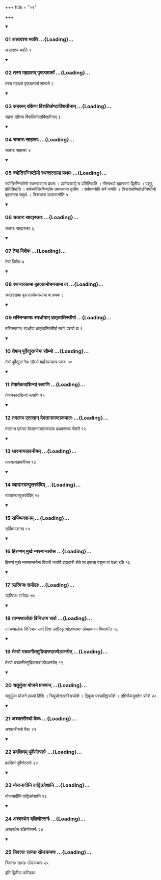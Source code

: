 +++
title = "०२"

+++

<div class="js_include" includetitle="true" newlevelforh1="3" unfilled="" url="/vedAH_yajuH/taittirIyam/sUtram/ApastambaH/shrautam/vishvAsa-prastutiH/22/02/01_annAdashcha_bhavati.md">
<details open><summary><h3>01 अन्नादश्च भवति ...{Loading}...</h3></summary>

अन्नादश्च भवति १
</details>
</div>


<div class="js_include" includetitle="true" newlevelforh1="3" unfilled="" url="/vedAH_yajuH/taittirIyam/sUtram/ApastambaH/shrautam/vishvAsa-prastutiH/22/02/02_tasya_mahAvratam_pRShTyamarkyaM.md">
<details open><summary><h3>02 तस्य महाव्रतम् पृष्ट्यमर्क्यं ...{Loading}...</h3></summary>

तस्य महाव्रतं पृष्ट्यमर्क्यं शस्यते २
</details>
</div>


<div class="js_include" includetitle="true" newlevelforh1="3" unfilled="" url="/vedAH_yajuH/taittirIyam/sUtram/ApastambaH/shrautam/vishvAsa-prastutiH/22/02/03_sahasran_daxiNA_viMshatirvAShTAviMshatInAm.md">
<details open><summary><h3>03 सहस्रन् दक्षिणा विंशतिर्वाष्टाविंशतीनाम् ...{Loading}...</h3></summary>

सहस्रं दक्षिणा विंशतिर्वाष्टाविंशतीनाम् ३
</details>
</div>


<div class="js_include" includetitle="true" newlevelforh1="3" unfilled="" url="/vedAH_yajuH/taittirIyam/sUtram/ApastambaH/shrautam/vishvAsa-prastutiH/22/02/04_chatvAraH_sAhasrAH.md">
<details open><summary><h3>04 चत्वारः साहस्राः ...{Loading}...</h3></summary>

चत्वारः साहस्राः ४
</details>
</div>


<div class="js_include" includetitle="true" newlevelforh1="3" unfilled="" url="/vedAH_yajuH/taittirIyam/sUtram/ApastambaH/shrautam/vishvAsa-prastutiH/22/02/05_jyotiragniShTomo_rathantarasAmA_prathamaH.md">
<details open><summary><h3>05 ज्योतिरग्निष्टोमो रथन्तरसामा प्रथमः ...{Loading}...</h3></summary>

ज्योतिरग्निष्टोमो रथन्तरसामा प्रथमः । प्राणेष्वन्नाद्ये च प्रतितिष्ठति । गौरुक्थ्यो बृहत्सामा द्वितीयः । पशुषु प्रतितिष्ठति । सर्वज्योतिरग्निष्टोम उभयसामा तृतीयः । सर्वमाप्नोति सर्वं जयति । त्रिरात्रसम्मितोऽग्निष्टोमो बृहत्सामा चतुर्थः । त्रिरात्रस्य फलमाप्नोति ५
</details>
</div>


<div class="js_include" includetitle="true" newlevelforh1="3" unfilled="" url="/vedAH_yajuH/taittirIyam/sUtram/ApastambaH/shrautam/vishvAsa-prastutiH/22/02/06_chatvAraH_sAdyaskrAH.md">
<details open><summary><h3>06 चत्वारः साद्यस्क्राः ...{Loading}...</h3></summary>

चत्वारः साद्यस्क्राः ६
</details>
</div>


<div class="js_include" includetitle="true" newlevelforh1="3" unfilled="" url="/vedAH_yajuH/taittirIyam/sUtram/ApastambaH/shrautam/vishvAsa-prastutiH/22/02/07_teShAM_visheShaH.md">
<details open><summary><h3>07 तेषां विशेषः ...{Loading}...</h3></summary>

तेषां विशेषः ७
</details>
</div>


<div class="js_include" includetitle="true" newlevelforh1="3" unfilled="" url="/vedAH_yajuH/taittirIyam/sUtram/ApastambaH/shrautam/vishvAsa-prastutiH/22/02/08_rathantarasAmA_bRhatsAmobhayasAmA_vA.md">
<details open><summary><h3>08 रथन्तरसामा बृहत्सामोभयसामा वा ...{Loading}...</h3></summary>

रथंतरसामा बृहत्सामोभयसामा वा प्रथमः ८
</details>
</div>


<div class="js_include" includetitle="true" newlevelforh1="3" unfilled="" url="/vedAH_yajuH/taittirIyam/sUtram/ApastambaH/shrautam/vishvAsa-prastutiH/22/02/09_tasminkAmAH_spardhAyAm_bhrAtRvyatistIrShA.md">
<details open><summary><h3>09 तस्मिन्कामाः स्पर्धायाम् भ्रातृव्यतिस्तीर्षा ...{Loading}...</h3></summary>

तस्मिन्कामाः स्पर्धायां भ्रातृव्यतिस्तीर्षा स्वर्गः पशवो वा ९
</details>
</div>


<div class="js_include" includetitle="true" newlevelforh1="3" unfilled="" url="/vedAH_yajuH/taittirIyam/sUtram/ApastambaH/shrautam/vishvAsa-prastutiH/22/02/10_teShAm_pUrvedyurAgneyaH_saumyo.md">
<details open><summary><h3>10 तेषाम् पूर्वेद्युराग्नेयः सौम्यो ...{Loading}...</h3></summary>

तेषां पूर्वेद्युराग्नेयः सौम्यो बार्हस्पत्यश्च पशवः १०
</details>
</div>


<div class="js_include" includetitle="true" newlevelforh1="3" unfilled="" url="/vedAH_yajuH/taittirIyam/sUtram/ApastambaH/shrautam/vishvAsa-prastutiH/22/02/11_teShAmekAdashinyAM_rUpANi.md">
<details open><summary><h3>11 तेषामेकादशिन्यां रूपाणि ...{Loading}...</h3></summary>

तेषामेकादशिन्यां रूपाणि ११
</details>
</div>


<div class="js_include" includetitle="true" newlevelforh1="3" unfilled="" url="/vedAH_yajuH/taittirIyam/sUtram/ApastambaH/shrautam/vishvAsa-prastutiH/22/02/12_tadalAbha_etAsAn_devatAnAmaShTAkapAlaH.md">
<details open><summary><h3>12 तदलाभ एतासान् देवतानामष्टाकपालः ...{Loading}...</h3></summary>

तदलाभ एतासां देवतानामष्टाकपालः प्रथमश्चरू चेतरौ १२
</details>
</div>


<div class="js_include" includetitle="true" newlevelforh1="3" unfilled="" url="/vedAH_yajuH/taittirIyam/sUtram/ApastambaH/shrautam/vishvAsa-prastutiH/22/02/13_dhArayatyAhavanIyam.md">
<details open><summary><h3>13 धारयत्याहवनीयम् ...{Loading}...</h3></summary>

धारयत्याहवनीयम् १३
</details>
</div>


<div class="js_include" includetitle="true" newlevelforh1="3" unfilled="" url="/vedAH_yajuH/taittirIyam/sUtram/ApastambaH/shrautam/vishvAsa-prastutiH/22/02/14_vyAghArayatyuttaravedim.md">
<details open><summary><h3>14 व्याघारयत्युत्तरवेदिम् ...{Loading}...</h3></summary>

व्याघारयत्युत्तरवेदिम् १४
</details>
</div>


<div class="js_include" includetitle="true" newlevelforh1="3" unfilled="" url="/vedAH_yajuH/taittirIyam/sUtram/ApastambaH/shrautam/vishvAsa-prastutiH/22/02/15_sarpiShmadashanam.md">
<details open><summary><h3>15 सर्पिष्मदशनम् ...{Loading}...</h3></summary>

सर्पिष्मदशनम् १५
</details>
</div>


<div class="js_include" includetitle="true" newlevelforh1="3" unfilled="" url="/vedAH_yajuH/taittirIyam/sUtram/ApastambaH/shrautam/vishvAsa-prastutiH/22/02/16_hiraNyam_mukhe_nyasyAntarorU.md">
<details open><summary><h3>16 हिरण्यम् मुखे न्यस्यान्तरोरू ...{Loading}...</h3></summary>

हिरण्यं मुखे न्यस्यान्तरोरू प्रियायै भार्यायै ब्रह्मचारी शेते श्व इष्ट्या पशुना वा यक्ष्य इति १६
</details>
</div>


<div class="js_include" includetitle="true" newlevelforh1="3" unfilled="" url="/vedAH_yajuH/taittirIyam/sUtram/ApastambaH/shrautam/vishvAsa-prastutiH/22/02/17_RtvijaH_samoDhAH.md">
<details open><summary><h3>17 ऋत्विजः समोढाः ...{Loading}...</h3></summary>

ऋत्विजः समोढाः १७
</details>
</div>


<div class="js_include" includetitle="true" newlevelforh1="3" unfilled="" url="/vedAH_yajuH/taittirIyam/sUtram/ApastambaH/shrautam/vishvAsa-prastutiH/22/02/18_tAnyathAlokaM_vinidhAya_sarvA.md">
<details open><summary><h3>18 तान्यथालोकं विनिधाय सर्वा ...{Loading}...</h3></summary>

तान्यथालोकं विनिधाय सर्वा दिशः सक्षीरदृतयोऽश्वरथाः सोमप्रवाका विधावन्ति १८
</details>
</div>


<div class="js_include" includetitle="true" newlevelforh1="3" unfilled="" url="/vedAH_yajuH/taittirIyam/sUtram/ApastambaH/shrautam/vishvAsa-prastutiH/22/02/19_tebhyo_yannavanItamudiyAttadAjye-vanayet.md">
<details open><summary><h3>19 तेभ्यो यन्नवनीतमुदियात्तदाज्येऽवनयेत् ...{Loading}...</h3></summary>

तेभ्यो यन्नवनीतमुदियात्तदाज्येऽवनयेत् १९
</details>
</div>


<div class="js_include" includetitle="true" newlevelforh1="3" unfilled="" url="/vedAH_yajuH/taittirIyam/sUtram/ApastambaH/shrautam/vishvAsa-prastutiH/22/02/20_chaturyujA_yojane_prAchyAn.md">
<details open><summary><h3>20 चतुर्युजा योजने प्राच्यान् ...{Loading}...</h3></summary>

चतुर्युजा योजने प्राच्यां दिशि । त्रियुजोत्तरतस्त्रिक्रोशे । द्वियुजा पश्चाद्द्विक्रोशे । दक्षिणैकयुक्तेन क्रोशे २०
</details>
</div>


<div class="js_include" includetitle="true" newlevelforh1="3" unfilled="" url="/vedAH_yajuH/taittirIyam/sUtram/ApastambaH/shrautam/vishvAsa-prastutiH/22/02/21_ashvatarIratho_vaikaH.md">
<details open><summary><h3>21 अश्वतरीरथो वैकः ...{Loading}...</h3></summary>

अश्वतरीरथो वैकः २१
</details>
</div>


<div class="js_include" includetitle="true" newlevelforh1="3" unfilled="" url="/vedAH_yajuH/taittirIyam/sUtram/ApastambaH/shrautam/vishvAsa-prastutiH/22/02/22_pradaxiNam_pUrveNotsargaH.md">
<details open><summary><h3>22 प्रदक्षिणम् पूर्वेणोत्सर्गः ...{Loading}...</h3></summary>

प्रदक्षिणं पूर्वेणोत्सर्गः २२
</details>
</div>


<div class="js_include" includetitle="true" newlevelforh1="3" unfilled="" url="/vedAH_yajuH/taittirIyam/sUtram/ApastambaH/shrautam/vishvAsa-prastutiH/22/02/23_yojanAdIni_vAdvikroshAni.md">
<details open><summary><h3>23 योजनादीनि वाद्विक्रोशानि ...{Loading}...</h3></summary>

योजनादीनि वाद्विक्रोशानि २३
</details>
</div>


<div class="js_include" includetitle="true" newlevelforh1="3" unfilled="" url="/vedAH_yajuH/taittirIyam/sUtram/ApastambaH/shrautam/vishvAsa-prastutiH/22/02/24_ashvarathena_daxiNotsargaH.md">
<details open><summary><h3>24 अश्वरथेन दक्षिणोत्सर्गः ...{Loading}...</h3></summary>

अश्वरथेन दक्षिणोत्सर्गः २४
</details>
</div>


<div class="js_include" includetitle="true" newlevelforh1="3" unfilled="" url="/vedAH_yajuH/taittirIyam/sUtram/ApastambaH/shrautam/vishvAsa-prastutiH/22/02/25_trivatsaH_sANDaH_somakrayaNaH.md">
<details open><summary><h3>25 त्रिवत्सः साण्डः सोमक्रयणः ...{Loading}...</h3></summary>

त्रिवत्सः साण्डः सोमक्रयणः २५
</details>
</div>



  
इति द्वितीया कण्डिका 
